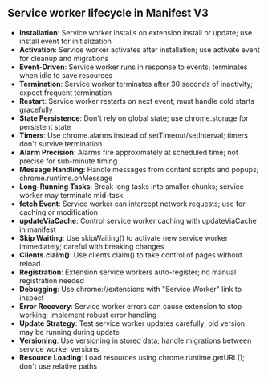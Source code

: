 ## Service worker lifecycle in Manifest V3

- **Installation**: Service worker installs on extension install or update; use install event for initialization
- **Activation**: Service worker activates after installation; use activate event for cleanup and migrations
- **Event-Driven**: Service worker runs in response to events; terminates when idle to save resources
- **Termination**: Service worker terminates after 30 seconds of inactivity; expect frequent termination
- **Restart**: Service worker restarts on next event; must handle cold starts gracefully
- **State Persistence**: Don't rely on global state; use chrome.storage for persistent state
- **Timers**: Use chrome.alarms instead of setTimeout/setInterval; timers don't survive termination
- **Alarm Precision**: Alarms fire approximately at scheduled time; not precise for sub-minute timing
- **Message Handling**: Handle messages from content scripts and popups; chrome.runtime.onMessage
- **Long-Running Tasks**: Break long tasks into smaller chunks; service worker may terminate mid-task
- **fetch Event**: Service worker can intercept network requests; use for caching or modification
- **updateViaCache**: Control service worker caching with updateViaCache in manifest
- **Skip Waiting**: Use skipWaiting() to activate new service worker immediately; careful with breaking changes
- **Clients.claim()**: Use clients.claim() to take control of pages without reload
- **Registration**: Extension service workers auto-register; no manual registration needed
- **Debugging**: Use chrome://extensions with "Service Worker" link to inspect
- **Error Recovery**: Service worker errors can cause extension to stop working; implement robust error handling
- **Update Strategy**: Test service worker updates carefully; old version may be running during update
- **Versioning**: Use versioning in stored data; handle migrations between service worker versions
- **Resource Loading**: Load resources using chrome.runtime.getURL(); don't use relative paths
